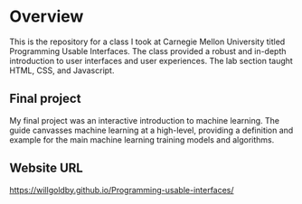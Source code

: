 # Overview

This is the repository for a class I took at Carnegie Mellon University titled Programming Usable Interfaces. The class provided a robust and in-depth introduction to user interfaces and user experiences. The lab section taught HTML, CSS, and Javascript. 

## Final project

My final project was an interactive introduction to machine learning. The guide canvasses machine learning at a high-level, providing a definition and example for the main machine learning training models and algorithms. 

## Website URL

https://willgoldby.github.io/Programming-usable-interfaces/
